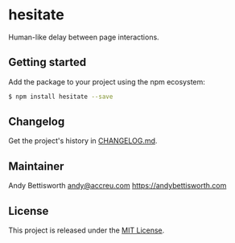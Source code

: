 # hesitate

Human-like delay between page interactions.

## Getting started

Add the package to your project using the npm ecosystem:

```bash
$ npm install hesitate --save
```

## Changelog

Get the project's history in [CHANGELOG.md](CHANGELOG.md).

## Maintainer

Andy Bettisworth <andy@accreu.com> https://andybettisworth.com

## License

This project is released under the [MIT License](LICENSE.txt).
